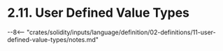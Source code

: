 <!-- This file is generated automatically by infrastructure scripts. Please don't edit by hand. -->

# 2.11. User Defined Value Types

--8<-- "crates/solidity/inputs/language/definition/02-definitions/11-user-defined-value-types/notes.md"
